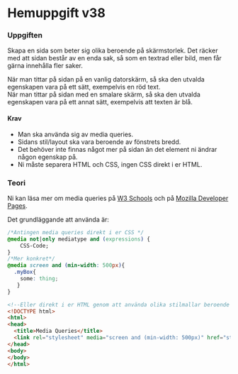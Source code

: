 # Hemuppgift v38

### Uppgiften

Skapa en sida som beter sig olika beroende på skärmstorlek. Det räcker med att
sidan består av en enda sak, så som en textrad eller bild, men får gärna innehålla fler saker.

När man tittar på sidan på en vanlig datorskärm, så ska den utvalda egenskapen vara på ett sätt, exempelvis en röd text.  
När man tittar på sidan med en smalare skärm, så ska den utvalda egenskapen vara på ett annat sätt, exempelvis att texten är blå.

#### Krav
* Man ska använda sig av media queries.
* Sidans stil/layout ska vara beroende av fönstrets bredd.
* Det behöver inte finnas något mer på sidan än det element ni ändrar någon egenskap på. 
* Ni måste separera HTML och CSS, ingen CSS direkt i er HTML.

### Teori

Ni kan läsa mer om media queries på [W3 Schools](https://www.w3schools.com/css/css3_mediaqueries.asp) och på [Mozilla Developer Pages](https://developer.mozilla.org/en-US/docs/Web/CSS/Media_Queries/Using_media_queries).

Det grundläggande att använda är: 

```CSS
/*Antingen media queries direkt i er CSS */
@media not|only mediatype and (expressions) {
    CSS-Code;
}
/*Mer konkret*/
@media screen and (min-width: 500px){
  .myBox{
    some: thing;
   }
}
```

```HTML
<!--Eller direkt i er HTML genom att använda olika stilmallar beroende på skärmstorlek -->
<!DOCTYPE html>
<html>
<head>
  <title>Media Queries</title>
  <link rel="stylesheet" media="screen and (min-width: 500px)" href="style.css">
</head>
<body>
</body>
</html>

```

